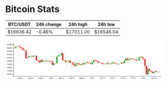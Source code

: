 # Bitcoin Stats

BTC/USDT|24h change|24h high|24h low|
|---|---|---|---|
|$16636.42|-0.46%|$17011.00|$16546.04|

<img src="./chart.svg">
